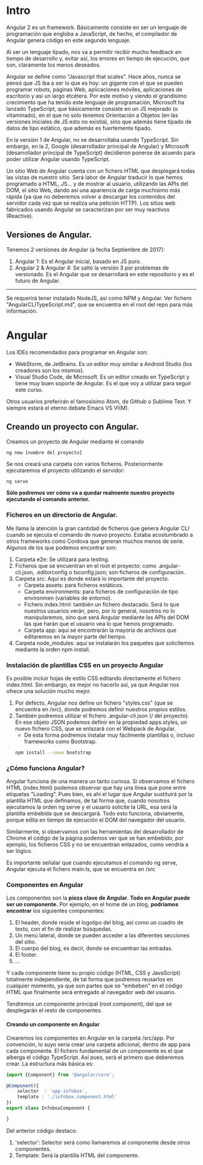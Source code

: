 # Intro

Angular 2 es un framework. Básicamente consiste en ser un lenguaje de programación que engloba a JavaScript, de hecho, el compilador de Angular genera código en este segundo lenguaje.

Al ser un lenguaje tipado, nos va a permitir recibir mucho feedback en tiempo de desarrollo y, evitar así, los errores en tiempo de ejecución, que son, claramente los menos deseados.

Angular se define como "Javascript that scales". Hace años, nunca se pensó que JS iba a ser lo que es hoy: un gigante con el que se pueden programar robots, páginas Web, aplicaciones móviles, aplicaciones de escritorio y así un largo etcétera. Por este motivo y viendo el grandísimo crecimiento que ha tenido este lenguaje de programación, Microsoft ha lanzado TypeScript, que básicamente consiste en un JS mejorado (o vitaminado), en el que no solo tenemos Orientación a Objetos (en las versiones iniciales de JS esto no existía), sino que además tiene tipado de datos de tipo estático, que además es fuertemente tipado.

En la versión 1 de Angular, no se desarrollaba usando TypeScript. Sin embargo, en la 2, Google (desarrollador principal de Angular) y Microsoft (desarrollador principal de TypeScript) decidieron ponerse de acuerdo para poder utilizar Angular usando TypeScript.

Un sitio Web de Angular cuenta con un fichero HTML que desplegará todas las vistas de nuestro sitio. Será labor de Angular traducir lo que hemos programado a HTML, JS... y de mostrar al usuario, utilizando las APIs del DOM, el sitio Web, dando así una apariencia de carga muchísimo más rápida (ya que no deberemos volver a descargar los contenidos del servidor cada vez que se realiza una petición HTTP). Los sitios web fabricados usando Angular se caracterizan por ser muy reactivos (Reactive).

## Versiones de Angular.

Tenemos 2 versiones de Angular (a fecha Septiembre de 2017):

1. Angular 1: Es el Angular inicial, basado en JS puro. 
2. Angular 2 & Angular 4: Se saltó la versión 3 por problemas de versionado. Es el Angular que se desarrollará en este repositorio y es el futuro de Angular.

--------------------

Se requerirá tener instalado NodeJS, así como NPM y Angular. Ver fichero "AngularCLITypeScript.md", que se encuentra en el root del repo para más información.

# Angular

Los IDEs recomendados para programar en Angular son:

* WebStorm, de JetBrains. Es un editor muy similar a Android Studio (los creadores son los mismos).
* Visual Studio Code, de Microsoft. Es un editor creado en TypeScript y tiene muy buen soporte de Angular. Es el que voy a utilizar para seguir este curso.

Otros usuarios preferirán el famosísimo Atom, de Github o Sublime Text. Y siempre estará el eterno debate Emacs VS VI(M).

## Creando un proyecto con Angular.

Creamos un proyecto de Angular mediante el comando
````bash
ng new [nombre del proyecto]
````
Se nos creará una carpeta con varios ficheros.
Posteriormente ejecutaremos el proyecto utilizando el servidor:
````
ng serve
````
**Sólo podremos ver cómo va a quedar realmente nuestro proyecto ejecutando el comando anterior.**

### Ficheros en un directorio de Angular.

Me llama la atención la gran cantidad de ficheros que genera Angular CLI cuando se ejecuta el comando de nuevo proyecto. Estaba acostumbrado a otros frameworks como Cordova que generan muchos menos de serie. 
Algunos de los que podemos encontrar son:
1. Carpeta e2e: Se utilizará para testing.
2. Ficheros que se encuentran en el root el proyecto: como .angular-cli.json, .editorconfig o tsconfig.json; son ficheros de configuración.
3. Carpeta src: Aquí es donde estará lo importante del proyecto.
    * Carpeta assets: para ficheros estáticos.
    * Carpeta environments: para ficheros de configuración de tipo environmen (variables de entorno).
    * Fichero index.html: también un fichero destacado. Será lo que nuestros usuarios verán, pero, por lo general, nosotros no lo manipularemos, sino que será Angular mediante las APIs del DOM las que harán que el usuario vea lo que hemos programado.
    * Carpeta app: aquí se encontrarán la mayoría de archivos que editaremos en la mayor parte del tiempo.
4. Carpeta node_modules: aquí se instalarán los paquetes que solicitemos mediante la orden npm install.

### Instalación de plantillas CSS en un proyecto Angular

Es posible incluir hojas de estilo CSS editando directamente el fichero index.html. Sin embargo, es mejor no hacerlo así, ya que Angular nos ofrece una solución mucho mejor.
1. Por defecto, Angular nos define un fichero "styles.css" (que se encuentra en /src), donde podremos definir nuestros propios estilos.
2. También podremos utilizar el fichero .angular-cli.json (/ del proyecto). En ese objeto JSON podemos definir en la propiedad apps.styles, un nuevo fichero CSS, que se enlazará con el Webpack de Angular.
    * De esta forma podremos instalar muy fácilmente plantillas o, incluso frameworks como Bootstrap.
    ````bash
    npm install --save bootstrap
    ````

### ¿Cómo funciona Angular?

Angular funciona de una manera un tanto curiosa. Si observamos el fichero HTML (index.html) podemos observar que hay una línea que pone entre etiquetas "Loading". Pues bien, es ahí el lugar que Angular sustituirá por la plantilla HTML que definamos, de tal forma que, cuando nosotros ejecutamos la orden ng serve y el usuario solicite la URL, esa será la plantilla embebida que se descargará. Todo esto funciona, obviamente, porque edita en tiempo de ejecución el DOM del navegador del usuario.

Similarmente, si observamos con las herramientas del desarrollador de Chrome el código de la página podemos ver que se han embebido, por ejemplo, los ficheros CSS y no se encuentran enlazados, como vendría a ser lógico. 

Es importante señalar que cuando ejecutamos el comando ng serve, Angular ejecuta el fichero main.ts, que se encuentra en /src

### Componentes en Angular

Los componentes son la **pieza clave de Angular**. **Todo en Angular puede ser un componente.** Por ejemplo, en el home de un blog, **podríamos encontrar** los siguientes componentes:

1. El header, donde reside el logotipo del blog, así como un cuadro de texto, con el fin de realizar búsquedas.
2. Un menú lateral, donde se pueden acceder a las diferentes secciones del sitio.
3. El cuerpo del blog, es decir, donde se encuentran las entradas.
4. El footer.
5. ...

Y cada componente tiene su propio código (HTML, CSS y JavaScript) totalmente independiente, de tal forma que podremos reusarlos en cualquier momento, ya que son partes que se "embeben" en el código HTML que finalmente será entregado al navegador web del usuario.

Tendremos un componente principal (root component), del que se desplegarán el resto de componentes.

#### Creando un componente en Angular

Crearemos los componentes en Angular en la carpeta /src/app. Por convención, lo suyo sería crear una carpeta adicional, dentro de app para cada componente.
El fichero fundamental de un componente es el que alberga el código TypeScript. Así pues, será el primero que deberemos crear.
La estructura más básica es:
````typescript
import {Component} from '@angular/core';

@Component({
    selector  : 'app-infobox',
    template : './infobox.component.html'
})
export class InfoboxComponent {

}

````

Del anterior código destaco:
1. 'selector': Selector será como llamaremos al componente desde otros componentes.
2. Template: Será la plantilla HTML del componente.
